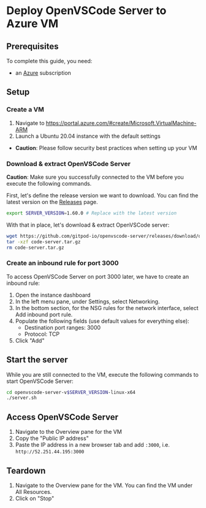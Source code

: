 # Deploy OpenVSCode Server to Azure VM

## Prerequisites

To complete this guide, you need:
* an [Azure](https://azure.microsoft.com/en-us/) subscription

## Setup

### Create a VM

1. Navigate to https://portal.azure.com/#create/Microsoft.VirtualMachine-ARM
1. Launch a Ubuntu 20.04 instance with the default settings
  * **Caution**: Please follow security best practices when setting up your VM

### Download & extract OpenVSCode Server

**Caution**: Make sure you successfully connected to the VM before you execute the following commands.

First, let's define the release version we want to download. You can find the latest version on the [Releases](https://github.com/gitpod-io/openvscode-server/releases) page.

```bash
export SERVER_VERSION=1.60.0 # Replace with the latest version
```

With that in place, let's download & extract OpenVSCode server:

```bash
wget https://github.com/gitpod-io/openvscode-server/releases/download/openvscode-server-v$SERVER_VERSION/openvscode-server-v$SERVER_VERSION-linux-x64.tar.gz -O code-server.tar.gz
tar -xzf code-server.tar.gz
rm code-server.tar.gz
```
### Create an inbound rule for port 3000

To access OpenVSCode Server on port 3000 later, we have to create an inbound rule:
1. Open the instance dashboard
1. In the left menu pane, under Settings, select Networking.
1. In the bottom section, for the NSG rules for the network interface, select Add inbound port rule.
1. Populate the following fields (use default values for everything else):
 	* Destination port ranges: 3000
	* Protocol: TCP
1. Click "Add"


## Start the server

While you are still connected to the VM, execute the following commands to start OpenVSCode Server:

```bash
cd openvscode-server-v$SERVER_VERSION-linux-x64
./server.sh
```

## Access OpenVSCode Server

1. Navigate to the Overview pane for the VM
1. Copy the "Public IP address"
1. Paste the IP address in a new browser tab and add `:3000`, i.e. `http://52.251.44.195:3000`

## Teardown

1. Navigate to the Overview pane for the VM. You can find the VM under All Resources.
1. Click on "Stop"
